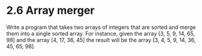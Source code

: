 
# 2.6 Array merger

Write a program that takes two arrays of integers that are sorted and merge them into a single sorted array. For instance, given the array [3, 5, 9, 14, 65, 98] and the array [4, 17, 36, 45] the result will be the array [3, 4, 5, 9, 14, 36, 45, 65, 98].